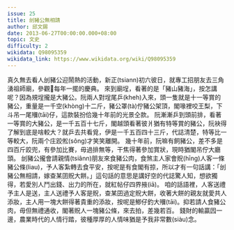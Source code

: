 ```yaml
---
issue: 25
title: 刣豬公無相請
author: 邱文錫
date: 2013-06-27T00:00:00.000+08:00
topic: 文史
difficulty: 2
wikidata: Q98095359
wikidata_link: https://www.wikidata.org/wiki/Q98095359
---
```

真久無去看人刣豬公迎鬧熱的活動，新正(tsiann)初六彼日，就專工招朋友去三角湧祖師廟，參觀𪜶每年一擺的慶典。
來到廟埕，看著的是「豬山豬海」，按怎講呢？因為規埕攏是大豬公。阮兩人對埕尾乒(kheh)入來，頭一隻就是十一等賞的豬公，重量是一千空(khòng)十二斤，豬公罩(tà)佇豬公架頂，閣喙裡咬王梨，下斗吊一尾鿞(tāi)仔，這款裝扮佮幾十年前的光景仝款。
阮漸漸乒到頭前排，看著一等賞的大豬公，是一千五百十七斤，閣越頭看著彼爿猶有特等賞的豬公，阮袂得了解到底是啥較大？就乒去共看覓，伊是一千五百四十三斤，代誌清楚，特等比一等較大，阮兩个庄跤倯(sông)才笑笑離開。
幾十年前，阮嘛有飼豬公，差不多是四百斤跤兜，有參加比賽，毋過排無等，干焦得著參加賞狀，現時猶閣吊佇大廳頭。
刣豬公攏會請親情(tsiânn)朋友來食豬公肉，食煞主人家會貺(hīng)人客一條豬公條(liau)，予人客紮轉去食平安，按呢是有食閣有掠，所以才有一句話講：「刣豬公無相請，嫁查某囝貺大餅。」這句話的意思是講好空的代誌驚人知，想欲獨得，若愛別人鬥出錢、出力的所在，就紅帖仔四界掖(iā)。
咱的話語裡，人客送禮予主人是送，主人送禮予人客是貺，查某囝過定貺大餅，收著大餅的親友就愛共人添妝，主人用一塊大餅得著貴重的添妝，按呢是鯽仔釣大鿞(tāi)。抑若請人食豬公肉，毋但無禮通收，閣著貺人一塊豬公條，來去拍，差幾若百。
錢財的輸贏囥一邊，農業時代的人情行踏，彼種厚厚的人情味猶是予我非常數(siàu)念。